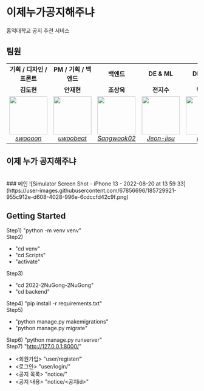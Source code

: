 # 이제누가공지해주냐
홍익대학교 공지 추천 서비스

## 팀원
<table>
    <tr align="center">
        <td><B>기획 / 디자인 / 프론트<B></td>
        <td><B>PM / 기획 / 백엔드<B></td>
        <td><B>백엔드<B></td>
        <td><B>DE & ML<B></td>
        <td><B>DE & ML<B></td>
    </tr>
    <tr align="center">
        <td><B>김도현<B></td>
        <td><B>안재현<B></td>
        <td><B>조상욱<B></td>
        <td><B>전지수<B></td>
        <td><B>박준서<B></td>
    </tr>
    <tr align="center">
        <td>
            <img src="https://github.com/swoooon.png" width="100">
            <br>
            <a href="https://github.com/swoooon"><I>swoooon</I></a>
        </td>
        <td>
            <img src="https://github.com/uwoobeat.png" width="100">
            <br>
            <a href="https://github.com/uwoobeat"><I>uwoobeat</I></a>
        </td>
        <td>
            <img src="https://github.com/Sangwook02.png" width="100">
            <br>
            <a href="https://github.com/Sangwook02"><I>Sangwook02</I></a>
        </td>
        <td>
            <img src="https://github.com/Jeon-jisu.png" width="100">
            <br>
            <a href="https://github.com/Jeon-jisu"><I>Jeon-jisu</I></a>
        </td>
        <td>
            <img src="https://github.com/Pjunn.png" width="100">
            <br>
            <a href="https://github.com/pjunn"><I>pjunn</I></a>
        </td>
    </tr>
</table>

## 이제 누가 공지해주냐
<br>
### 메인
![Simulator Screen Shot - iPhone 13 - 2022-08-20 at 13 59 33](https://user-images.githubusercontent.com/67856696/185729921-955c912e-d608-4028-996e-6cdccfd42c9f.png)





## Getting Started
Step1) "python -m venv venv"
<br>
Step2) 

<ul>
    <li>"cd venv"</li>
    <li>"cd Scripts"</li>
    <li>"activate"</li>
</ul>
Step3) 
<br>
<ul>
    <li>"cd 2022-2NuGong-2NuGong"</li>
    <li>"cd backend"</li>
</ul>
Step4) "pip install -r requirements.txt"
<br>
Step5) 
<br>
<ul>
    <li>"python manage.py makemigrations"</li>
    <li>"python manage.py migrate"</li>
</ul>

Step6) "python manage.py runserver"
<br>
Step7) "http://127.0.0.1:8000/"
<br>
<ul>
    <li><회원가입> "user/register/"</li>
    <li><로그인> "user/login/"</li>
    <li><공지 목록> "notice/"</li>
    <li><공지 내용> "notice/<공지id>"</li>
</ul>
<br>

